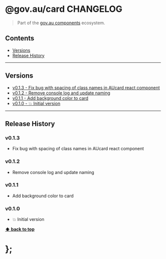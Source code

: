 @gov.au/card CHANGELOG
======================

> Part of the [gov.au components](https://github.com/govau/design-system-components/) ecosystem.


## Contents

* [Versions](#install)
* [Release History](#release-history)


----------------------------------------------------------------------------------------------------------------------------------------------------------------


## Versions

* [v0.1.3 - Fix bug with spacing of class names in AUcard react component](#v013)
* [v0.1.2 - Remove console log and update naming](#v012)
* [v0.1.1 - Add background color to card](#v011)
* [v0.1.0 - 💥 Initial version](#v010)


----------------------------------------------------------------------------------------------------------------------------------------------------------------


## Release History

### v0.1.3

- Fix bug with spacing of class names in AUcard react component


### v0.1.2

- Remove console log and update naming

### v0.1.1

- Add background color to card


### v0.1.0

- 💥 Initial version


**[⬆ back to top](#contents)**


# };
